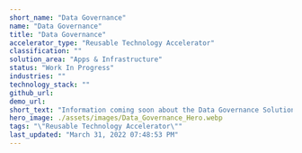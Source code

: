 ```yaml
---
short_name: "Data Governance"
name: "Data Governance"
title: "Data Governance"
accelerator_type: "Reusable Technology Accelerator"
classification: ""
solution_area: "Apps & Infrastructure"
status: "Work In Progress"
industries: ""
technology_stack: ""
github_url: 
demo_url: 
short_text: "Information coming soon about the Data Governance Solution Accelerator."
hero_image: ./assets/images/Data_Governance_Hero.webp
tags: "\"Reusable Technology Accelerator\""
last_updated: "March 31, 2022 07:48:53 PM"
---
```

